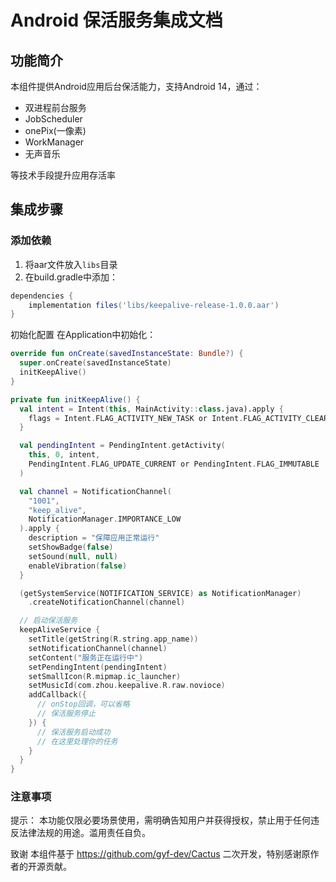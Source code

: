 # Android 保活服务集成文档

## 功能简介
本组件提供Android应用后台保活能力，支持Android 14，通过：
- 双进程前台服务
- JobScheduler
- onePix(一像素)
- WorkManager
- 无声音乐 

等技术手段提升应用存活率

## 集成步骤

### 添加依赖
1. 将aar文件放入`libs`目录
2. 在build.gradle中添加：

```gradle
dependencies {
    implementation files('libs/keepalive-release-1.0.0.aar')
}
```
初始化配置
在Application中初始化：

```kotlin
override fun onCreate(savedInstanceState: Bundle?) {
  super.onCreate(savedInstanceState)
  initKeepAlive()
}

private fun initKeepAlive() {
  val intent = Intent(this, MainActivity::class.java).apply {
    flags = Intent.FLAG_ACTIVITY_NEW_TASK or Intent.FLAG_ACTIVITY_CLEAR_TOP
  }

  val pendingIntent = PendingIntent.getActivity(
    this, 0, intent,
    PendingIntent.FLAG_UPDATE_CURRENT or PendingIntent.FLAG_IMMUTABLE
  )

  val channel = NotificationChannel(
    "1001",
    "keep_alive",
    NotificationManager.IMPORTANCE_LOW
  ).apply {
    description = "保障应用正常运行"
    setShowBadge(false)
    setSound(null, null)
    enableVibration(false)
  }

  (getSystemService(NOTIFICATION_SERVICE) as NotificationManager)
    .createNotificationChannel(channel)

  // 启动保活服务
  keepAliveService {
    setTitle(getString(R.string.app_name))
    setNotificationChannel(channel)
    setContent("服务正在运行中")
    setPendingIntent(pendingIntent)
    setSmallIcon(R.mipmap.ic_launcher)
    setMusicId(com.zhou.keepalive.R.raw.novioce)
    addCallback({
      // onStop回调，可以省略
      // 保活服务停止
    }) {
      // 保活服务启动成功
      // 在这里处理你的任务
    }
  }
}
```

### 注意事项
提示： 本功能仅限必要场景使用，需明确告知用户并获得授权，禁止用于任何违反法律法规的用途。滥用责任自负。

致谢
本组件基于 https://github.com/gyf-dev/Cactus 二次开发，特别感谢原作者的开源贡献。
